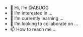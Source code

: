 - 👋 Hi, I’m @ABUOG
- 👀 I’m interested in ...
- 🌱 I’m currently learning ...
- 💞️ I’m looking to collaborate on ...
- 📫 How to reach me ...

<!---
ABUOG/ABUOG is a ✨ special ✨ repository because its `README.md` (this file) appears on your GitHub profile.
You can click the Preview link to take a look at your changes.
--->
